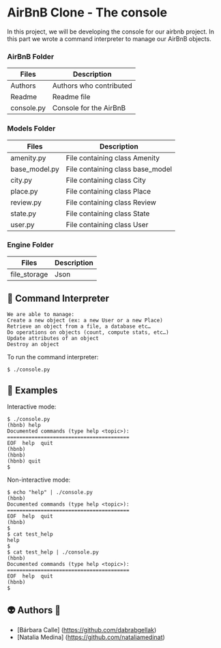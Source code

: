 # AirBnB Clone - The console
In this project, we will be developing the console for our airbnb project. In this part we wrote a command interpreter to manage our AirBnB objects.

### AirBnB Folder

Files | Description
---- | ----
Authors | Authors who contributed
Readme | Readme file
console.py | Console for the AirBnB

### Models Folder
Files | Description
---- | ---- 
amenity.py | File containing class Amenity
base_model.py | File containing class base_model
city.py | File containing class City
place.py | File containing class Place
review.py | File containing class Review
state.py | File containing class State
user.py | File containing class User

### Engine Folder
Files | Description
---- | ----
file_storage | Json

## :arrows_counterclockwise: Command Interpreter

```
We are able to manage:
Create a new object (ex: a new User or a new Place)
Retrieve an object from a file, a database etc…
Do operations on objects (count, compute stats, etc…)
Update attributes of an object
Destroy an object
```
To run the command interpreter:
```
$ ./console.py
```

## :pushpin: Examples
Interactive mode:
```
$ ./console.py
(hbnb) help
Documented commands (type help <topic>):
========================================
EOF  help  quit
(hbnb) 
(hbnb) 
(hbnb) quit
$
```
Non-interactive mode:
```
$ echo "help" | ./console.py
(hbnb)
Documented commands (type help <topic>):
========================================
EOF  help  quit
(hbnb) 
$
$ cat test_help
help
$
$ cat test_help | ./console.py
(hbnb)
Documented commands (type help <topic>):
========================================
EOF  help  quit
(hbnb) 
$
```

## :alien: Authors :dancers:
- [Bárbara Calle] (https://github.com/dabrabgellak)
- [Natalia Medina] (https://github.com/nataliamedinat)
